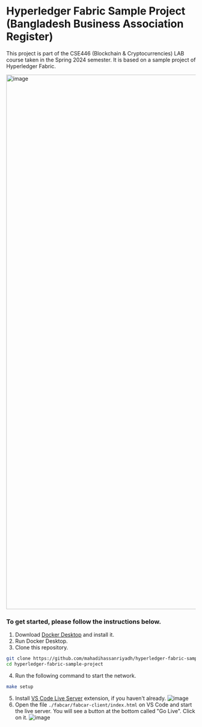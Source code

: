 # Hyperledger Fabric Sample Project (Bangladesh Business Association Register)

This project is part of the CSE446 (Blockchain & Cryptocurrencies) LAB course taken in the Spring 2024 semester. It is based on a sample project of Hyperledger Fabric.

<img width="1420" alt="image" src="https://github.com/mahadihassanriyadh/hyperledger-fabric-sample-project/assets/77486566/974cdfc9-c70e-4cf4-a9da-29508f6e9066">

### To get started, please follow the instructions below.
1. Download [Docker Desktop](https://www.docker.com/products/docker-desktop/) and install it.
2. Run Docker Desktop.
3. Clone this repository.
```bash
git clone https://github.com/mahadihassanriyadh/hyperledger-fabric-sample-project
cd hyperledger-fabric-sample-project
```
4. Run the following command to start the network.
```bash
make setup
```
5. Install [VS Code Live Server](https://marketplace.visualstudio.com/items?itemName=ritwickdey.LiveServer) extension, if you haven't already.
   ![image](https://github.com/mahadihassanriyadh/hyperledger-fabric-sample-project/assets/77486566/34b7044b-a701-4198-95d4-0e1f54899136)
7. Open the file `./fabcar/fabcar-client/index.html` on VS Code and start the live server. You will see a button at the bottom called "Go Live". Click on it.
   ![image](https://github.com/mahadihassanriyadh/hyperledger-fabric-sample-project/assets/77486566/3305f0b7-4739-4f06-9d03-0d2ec371fa59)
